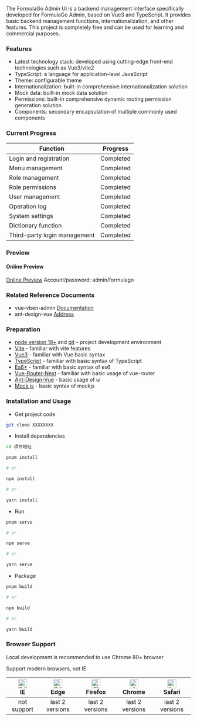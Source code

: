 The FormulaGo Admin UI is a backend management interface specifically developed for FormulaGo Admin, based on Vue3 and TypeScript. It provides basic backend management functions, internationalization, and other features. This project is completely free and can be used for learning and commercial purposes.

### Features

- Latest technology stack: developed using cutting-edge front-end technologies such as Vue3/vite2
- TypeScript: a language for application-level JavaScript
- Theme: configurable theme
- Internationalization: built-in comprehensive internationalization solution
- Mock data: built-in mock data solution
- Permissions: built-in comprehensive dynamic routing permission generation solution
- Components: secondary encapsulation of multiple commonly used components

### Current Progress

| Function | Progress |
| --- | --- |
| Login and registration | Completed |
| Menu management | Completed |
| Role management | Completed |
| Role permissions | Completed |
| User management | Completed |
| Operation log | Completed |
| System settings | Completed |
| Dictionary function | Completed |
| Third-party login management | Completed |

### Preview

#### Online Preview
[Online Preview](https://base.hcteam.vip)
Account/password: admin/formulago

### Related Reference Documents

- vue-vben-admin [Documentation](https://vvbin.cn/doc-next/)
- ant-design-vue [Address](https://antdv.com/components/overview)

### Preparation

- [node version 18+](http://nodejs.org/) and [git](https://git-scm.com/) - project development environment
- [Vite](https://vitejs.dev/) - familiar with vite features
- [Vue3](https://v3.vuejs.org/) - familiar with Vue basic syntax
- [TypeScript](https://www.typescriptlang.org/) - familiar with basic syntax of TypeScript
- [Es6+](http://es6.ruanyifeng.com/) - familiar with basic syntax of es6
- [Vue-Router-Next](https://next.router.vuejs.org/) - familiar with basic usage of vue-router
- [Ant-Design-Vue](https://2x.antdv.com/docs/vue/introduce-cn/) - basic usage of ui
- [Mock.js](https://github.com/nuysoft/Mock) - basic syntax of mockjs

### Installation and Usage

- Get project code
  
```bash
git clone XXXXXXXX
```

- Install dependencies

```bash
cd 项目地址

pnpm install

# or 

npm install 

# or

yarn install

```

- Run

```bash
pnpm serve

# or

npm serve

# or 

yarn serve
```

- Package

```bash
pnpm build

# or 

npm build

# or

yarn build
```

### Browser Support

Local development is recommended to use Chrome 80+ browser

Support modern browsers, not IE

| [<img src="https://raw.githubusercontent.com/alrra/browser-logos/master/src/edge/edge48x48.png" alt=" Edge" width="24px" height="24px" />](http://godban.github.io/browsers-support-badges/)</br>IE | [<img src="https://raw.githubusercontent.com/alrra/browser-logos/master/src/edge/edge48x48.png" alt=" Edge" width="24px" height="24px" />](http://godban.github.io/browsers-support-badges/)</br>Edge | [<img src="https://raw.githubusercontent.com/alrra/browser-logos/master/src/firefox/firefox48x48.png" alt="Firefox" width="24px" height="24px" />](http://godban.github.io/browsers-support-badges/)</br>Firefox | [<img src="https://raw.githubusercontent.com/alrra/browser-logos/master/src/chrome/chrome48x48.png" alt="Chrome" width="24px" height="24px" />](http://godban.github.io/browsers-support-badges/)</br>Chrome | [<img src="https://raw.githubusercontent.com/alrra/browser-logos/master/src/safari/safari48x48.png" alt="Safari" width="24px" height="24px" />](http://godban.github.io/browsers-support-badges/)</br>Safari |
| :-: | :-: | :-: | :-: | :-: |
| not support | last 2 versions | last 2 versions | last 2 versions | last 2 versions |